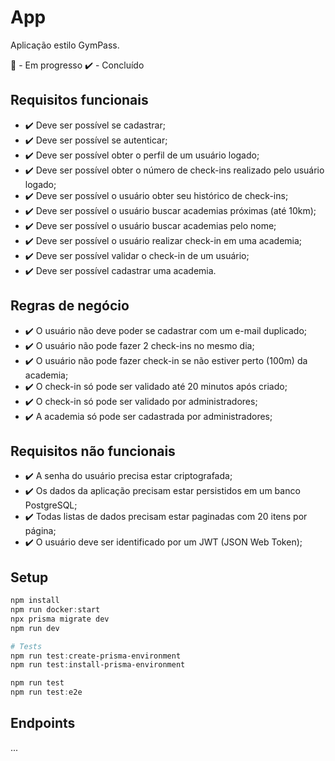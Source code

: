 # App

Aplicação estilo GymPass.

🚧 - Em progresso
✔️ - Concluído

## Requisitos funcionais

- ✔️ Deve ser possível se cadastrar;
- ✔️ Deve ser possível se autenticar;
- ✔️ Deve ser possível obter o perfil de um usuário logado;
- ✔️ Deve ser possível obter o número de check-ins realizado pelo usuário logado;
- ✔️ Deve ser possível o usuário obter seu histórico de check-ins;
- ✔️ Deve ser possível o usuário buscar academias próximas (até 10km);
- ✔️ Deve ser possível o usuário buscar academias pelo nome;
- ✔️ Deve ser possível o usuário realizar check-in em uma academia;
- ✔️ Deve ser possível validar o check-in de um usuário;
- ✔️ Deve ser possível cadastrar uma academia.

## Regras de negócio

- ✔️ O usuário não deve poder se cadastrar com um e-mail duplicado;
- ✔️ O usuário não pode fazer 2 check-ins no mesmo dia;
- ✔️ O usuário não pode fazer check-in se não estiver perto (100m) da academia;
- ✔️ O check-in só pode ser validado até 20 minutos após criado;
- ✔️ O check-in só pode ser validado por administradores;
- ✔️ A academia só pode ser cadastrada por administradores;

## Requisitos não funcionais

- ✔️ A senha do usuário precisa estar criptografada;
- ✔️ Os dados da aplicação precisam estar persistidos em um banco PostgreSQL;
- ✔️ Todas listas de dados precisam estar paginadas com 20 itens por página;
- ✔️ O usuário deve ser identificado por um JWT (JSON Web Token);

## Setup

```powershell
npm install
npm run docker:start
npx prisma migrate dev
npm run dev

# Tests
npm run test:create-prisma-environment
npm run test:install-prisma-environment

npm run test
npm run test:e2e
```

## Endpoints

...
